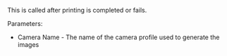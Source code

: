 This is called after printing is completed or fails.

Parameters:

* Camera Name - The name of the camera profile used to generate the images
